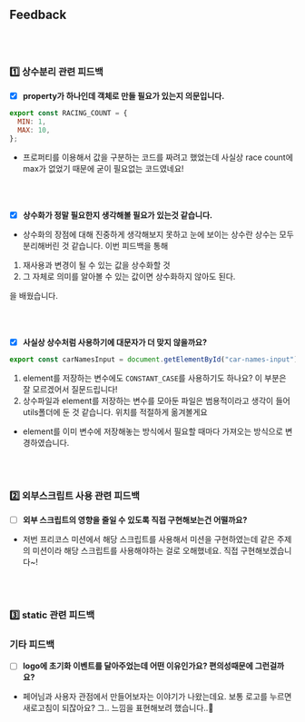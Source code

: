 ## Feedback

<br />
<br />

### 1️⃣ 상수분리 관련 피드백 

- [x] **property가 하나인데 객체로 만들 필요가 있는지 의문입니다.**

```js
export const RACING_COUNT = {
  MIN: 1,
  MAX: 10,
};
```

- 프로퍼티를 이용해서 값을 구분하는 코드를 짜려고 했었는데 사실상 race count에 max가 없었기 때문에 굳이 필요없는 코드였네요!

<br />
<br />

- [x] **상수화가 정말 필요한지 생각해볼 필요가 있는것 같습니다.**

- 상수화의 장점에 대해 진중하게 생각해보지 못하고 눈에 보이는 상수란 상수는 모두 분리해버린 것 같습니다. 이번 피드백을 통해

1. 재사용과 변경이 될 수 있는 값을 상수화할 것 
2. 그 자체로 의미를 알아볼 수 있는 값이면 상수화하지 않아도 된다. 

을 배웠습니다. 

<br />
<br />

- [x] **사실상 상수처럼 사용하기에 대문자가 더 맞지 않을까요?**

```js
export const carNamesInput = document.getElementById("car-names-input");
```

1. element를 저장하는 변수에도 `CONSTANT_CASE`를 사용하기도 하나요? 이 부분은 잘 모르겠어서 질문드립니다!
2. 상수파일과 element를 저장하는 변수를 모아둔 파일은 범용적이라고 생각이 들어 utils폴더에 둔 것 같습니다. 위치를 적절하게 옮겨볼게요

+ element를 이미 변수에 저장해놓는 방식에서 필요할 때마다 가져오는 방식으로 변경하였습니다.

<br />
<br />

### 2️⃣ 외부스크립트 사용 관련 피드백

- [ ] **외부 스크립트의 영향을 줄일 수 있도록 직접 구현해보는건 어떨까요?**

- 저번 프리코스 미션에서 해당 스크립트를 사용해서 미션을 구현하였는데 같은 주제의 미션이라 해당 스크립트를 사용해야하는 걸로 오해했네요. 직접 구현해보겠습니다~!

<br />
<br />

### 3️⃣ static 관련 피드백

### 기타 피드백 

- [ ] **logo에 초기화 이벤트를 달아주었는데 어떤 이유인가요? 편의성때문에 그런걸까요?**

- 페어님과 사용자 관점에서 만들어보자는 이야기가 나왔는데요. 보통 로고를 누르면 새로고침이 되잖아요? 그.. 느낌을 표현해보려 했습니다..🤣

<br />
<br />

